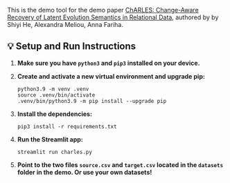 This is the demo tool for the demo paper [ChARLES: Change-Aware Recovery of Latent Evolution Semantics in Relational Data]([url](https://dl.acm.org/doi/10.1145/3722212.3725089)), authored by by Shiyi He, Alexandra Meliou, Anna Fariha.


## 💡 Setup and Run Instructions

1. **Make sure you have `python3` and `pip3` installed on your device.**

2. **Create and activate a new virtual environment and upgrade pip:**

	```
	python3.9 -m venv .venv
	source .venv/bin/activate
	.venv/bin/python3.9 -m pip install --upgrade pip
	```

3. **Install the dependencies:**

	```
	pip3 install -r requirements.txt
	```

4. **Run the Streamlit app:**

	```
	streamlit run charles.py
	```
	
5. **Point to the two files `source.csv` and `target.csv` located in the `datasets` folder in the demo. Or use your own datasets!**

